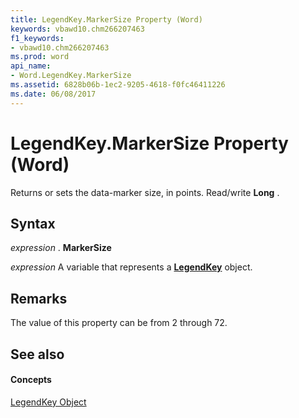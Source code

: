 ```yaml
---
title: LegendKey.MarkerSize Property (Word)
keywords: vbawd10.chm266207463
f1_keywords:
- vbawd10.chm266207463
ms.prod: word
api_name:
- Word.LegendKey.MarkerSize
ms.assetid: 6828b06b-1ec2-9205-4618-f0fc46411226
ms.date: 06/08/2017
---
```



# LegendKey.MarkerSize Property (Word)

Returns or sets the data-marker size, in points. Read/write  **Long** .


## Syntax

 _expression_ . **MarkerSize**

 _expression_ A variable that represents a **[LegendKey](Word.LegendKey.md)** object.


## Remarks

The value of this property can be from 2 through 72. 


## See also


#### Concepts


[LegendKey Object](Word.LegendKey.md)

